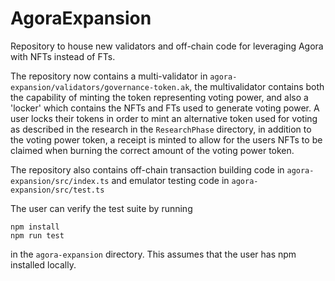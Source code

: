 # AgoraExpansion
Repository to house new validators and off-chain code for leveraging Agora with NFTs instead of FTs.

The repository now contains a multi-validator in `agora-expansion/validators/governance-token.ak`, the multivalidator contains both the capability of minting the token representing voting power, and also a 'locker' which contains the NFTs and FTs used to generate voting power. A user locks their tokens in order to mint an alternative token used for voting as described in the research in the `ResearchPhase` directory, in addition to the voting power token, a receipt is minted to allow for the users NFTs to be claimed when burning the correct amount of the voting power token.

The repository also contains off-chain transaction building code in `agora-expansion/src/index.ts` and emulator testing code in `agora-expansion/src/test.ts`

The user can verify the test suite by running 

```
npm install
npm run test
```

in the `agora-expansion` directory. This assumes that the user has npm installed locally.